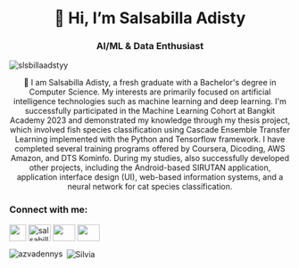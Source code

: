<h1 align="center">👋 Hi, I’m Salsabilla Adisty</h1>
<h3 align="center">AI/ML & Data Enthusiast</h3>
<p align="left"> <img src="https://komarev.com/ghpvc/?username=slsbillaadst&label=Profile%20views&color=0e75b6&style=flat" alt="slsbillaadstyy" /> </p>
<p align="center">🌱 I am Salsabilla Adisty, a fresh graduate with a Bachelor's degree in Computer Science. My interests are primarily focused on artificial intelligence technologies such as machine learning and deep learning. I'm successfully participated in the Machine Learning Cohort at Bangkit Academy 2023 and demonstrated my knowledge through my thesis project, which involved fish species classification using Cascade Ensemble Transfer Learning implemented with the Python and Tensorflow framework. I have completed several training programs offered by Coursera, Dicoding, AWS Amazon, and DTS Kominfo. During my studies, also successfully developed other projects, including the Android-based SIRUTAN application, application interface design (UI), web-based information systems, and a neural network for cat species classification.

<h3 align="left">Connect with me:</h3>
<p align="left">
<a href="https://www.linkedin.com/in/salsabilla-adisty-180685218/" target="blank"><img align="center" src="https://user-images.githubusercontent.com/86347335/139518389-9720320c-ffe5-44a7-b90a-a980c9f15d6d.png" azvadennys" height="30" width="30" /></a>
<a href="https://fb.com/azvadennys" target="blank"><img align="center" src="https://raw.githubusercontent.com/rahuldkjain/github-profile-readme-generator/master/src/images/icons/Social/facebook.svg" alt="salsabilla" height="30" width="40" /></a>
<a href="https://instagram.com/azvadennys" target="blank"><img align="center" src="https://raw.githubusercontent.com/rahuldkjain/github-profile-readme-generator/master/src/images/icons/Social/instagram.svg" slsbillaadst" height="30" width="40" /></a>
 <a href="https://wa.me/6282175831680?text=I%20Get%20Your%20Contact%20From%20Github" target="blank"><img align="center" src="https://raw.githubusercontent.com/rahuldkjain/github-profile-readme-generator/master/src/images/icons/Social/whatsapp.svg" slsbillaadst" height="30" width="40" /></a>
</p>
<p><img align="left" src="https://github-readme-stats.vercel.app/api/top-langs?username=slsbillaadst&show_icons=true&locale=en&layout=compact" alt="azvadennys" /></p>
<p>&nbsp;<img align="center" src="https://github-readme-stats.vercel.app/api?username=salsabillaadistyy&show_icons=true&locale=en" alt="Silvia" /></p>
